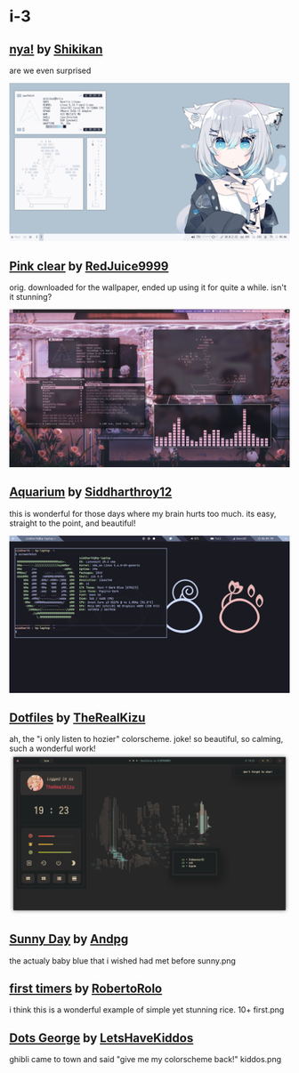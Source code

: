 # i-3

## [nya!](https://github.com/shikikan-neko08/nyartix-rice "nyartic rice") by [Shikikan](https://github.com/shikikan-neko08/ "their profile") 

are we even surprised

![kitty cat](https://github.com/apolitoo/riceforthewise/blob/main/screeshots/nya.png)


## [Pink clear](https://github.com/redjuice9999/i3 "dotfiles") by [RedJuice9999](https://github.com/redjuice9999 "their profile")

orig. downloaded for the wallpaper, ended up using it for quite a while. isn't it stunning?

![barbie is kinda jealous](https://github.com/apolitoo/riceforthewise/blob/main/screeshots/pinkish.png)


## [Aquarium](https://github.com/siddharthroy12/dotfiles "dotfiles") by [Siddharthroy12](https://github.com/siddharthroy12 "their profile")

this is wonderful for those days where my brain hurts too much. its easy, straight to the point, and beautiful!

![nadaremos, nadaremos](https://github.com/apolitoo/riceforthewise/blob/main/screeshots/aquarium.png)


## [Dotfiles](https://github.com/TheRealKizu/dotfiles "dotfiles") by [TheRealKizu](https://github.com/TheRealKizu "their profile")

ah, the "i only listen to hozier" colorscheme. joke! so beautiful, so calming, such a wonderful work!
![like real people do](https://github.com/apolitoo/riceforthewise/blob/main/screeshots/hozier.png)

## [Sunny Day](https://github.com/andpg/dotfiles) by [Andpg](https://github.com/andpg "their profile")
the actualy baby blue that i wished had met before
sunny.png

## [first timers](https://github.com/robertorolo/dotfiles) by [RobertoRolo](https://github.com/robertorolo "their profile")
i think this is a wonderful example of simple yet stunning rice. 10+
first.png

## [Dots George](https://github.com/LetsHaveKiddos/dots-george) by [LetsHaveKiddos](https://github.com/LetsHaveKiddos "their profile")
ghibli came to town and said "give me my colorscheme back!"
kiddos.png




